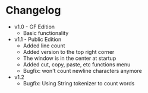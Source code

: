 # Changelog

* v1.0 - GF Edition
  - Basic functionality
* v1.1 - Public Edition
  - Added line count
  - Added version to the top right corner
  - The window is in the center at startup
  - Added cut, copy, paste, etc functions menu
  - Bugfix: won't count newline characters anymore
* v1.2
  - Bugfix: Using String tokenizer to count words